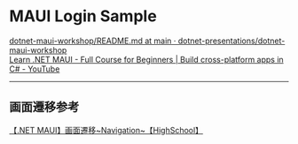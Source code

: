 # MAUI Login Sample

[dotnet-maui-workshop/README.md at main · dotnet-presentations/dotnet-maui-workshop](https://github.com/dotnet-presentations/dotnet-maui-workshop/blob/main/Part%203%20-%20Navigation/README.md)  
[Learn .NET MAUI - Full Course for Beginners | Build cross-platform apps in C# - YouTube](https://www.youtube.com/watch?v=DuNLR_NJv8U)  

---

## 画面遷移参考

[【.NET MAUI】画面遷移~Navigation~【HighSchool】](https://www.youtube.com/watch?v=3aZL4aQ9vPw)  
